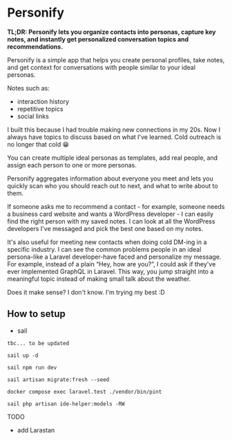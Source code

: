 # Personify

**TL;DR: Personify lets you organize contacts into personas, capture key notes, and instantly get personalized conversation topics and recommendations.**

Personify is a simple app that helps you create personal profiles, take notes, and get context for conversations with people similar to your ideal personas.

Notes such as:
- interaction history
- repetitive topics
- social links

I built this because I had trouble making new connections in my 20s. Now I always have topics to discuss based on what I've learned. Cold outreach is no longer that cold 😁

You can create multiple ideal personas as templates, add real people, and assign each person to one or more personas.

Personify aggregates information about everyone you meet and lets you quickly scan who you should reach out to next, and what to write about to them.

If someone asks me to recommend a contact - for example, someone needs a business card website and wants a WordPress developer - I can easily find the right person with my saved notes. I can look at all the WordPress developers I've messaged and pick the best one based on my notes.

It's also useful for meeting new contacts when doing cold DM-ing in a specific industry. I can see the common problems people in an ideal persona-like a Laravel developer-have faced and personalize my message. For example, instead of a plain “Hey, how are you?”, I could ask if they've ever implemented GraphQL in Laravel. This way, you jump straight into a meaningful topic instead of making small talk about the weather.

Does it make sense? I don't know. I'm trying my best :D

## How to setup

- sail
```
tbc... to be updated

sail up -d

sail npm run dev

sail artisan migrate:fresh --seed

docker compose exec laravel.test ./vendor/bin/pint

sail php artisan ide-helper:models -RW
```

TODO
- add Larastan
